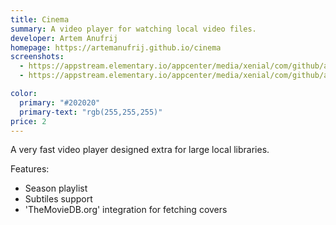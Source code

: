 ```yaml
---
title: Cinema
summary: A video player for watching local video files.
developer: Artem Anufrij
homepage: https://artemanufrij.github.io/cinema
screenshots:
  - https://appstream.elementary.io/appcenter/media/xenial/com/github/artemanufrij.playmyvideos.desktop/04C31D511BAFBA0706D2FE6C705FD22E/screenshots/image-1_orig.png
  - https://appstream.elementary.io/appcenter/media/xenial/com/github/artemanufrij.playmyvideos.desktop/04C31D511BAFBA0706D2FE6C705FD22E/screenshots/image-2_orig.png

color:
  primary: "#202020"
  primary-text: "rgb(255,255,255)"
price: 2
---
```


<p>A very fast video player designed extra for large local libraries.</p>
<p>Features:</p>
<ul>
  <li>Season playlist</li>
  <li>Subtiles support</li>
  <li>&apos;TheMovieDB.org&apos; integration for fetching covers</li>
</ul>